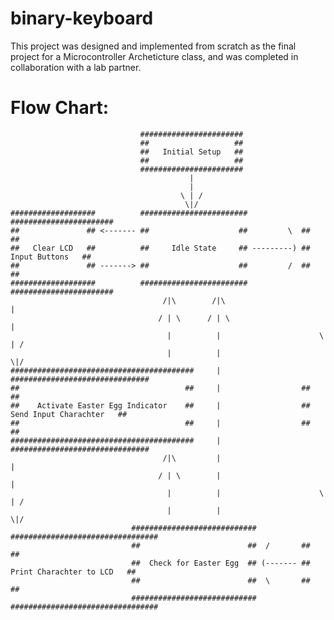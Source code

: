 # binary-keyboard
This project was designed and implemented from scratch as the final project for a Microcontroller Archeticture class, and was completed in collaboration with a lab partner.








# Flow Chart:
   
                                 #######################
                                 ##                   ##
                                 ##   Initial Setup   ##
                                 ##                   ##
                                 #######################
                                            |
                                            |
                                          \ | /
                                           \|/
    ###################          ########################            #######################
    ##               ## <------- ##                    ##         \  ##                   ##
    ##   Clear LCD   ##          ##     Idle State     ## ---------) ##   Input Buttons   ##
    ##               ## -------> ##                    ##         /  ##                   ##
    ###################          ########################            #######################
                                      /|\        /|\                       |
                                     / | \      / | \                      |
                                       |          |                      \ | /
                                       |          |                       \|/
    #########################################     |                  ###############################
    ##                                     ##     |                  ##                           ##
    ##    Activate Easter Egg Indicator    ##     |                  ##   Send Input Charachter   ##
    ##                                     ##     |                  ##                           ##
    #########################################     |                  ###############################
                                      /|\         |                        |
                                     / | \        |                        |
                                       |          |                      \ | /
                                       |          |                       \|/
                               ############################          #################################
                               ##                        ##  /       ##                             ##         
                               ##  Check for Easter Egg  ## (------- ##   Print Charachter to LCD   ##
                               ##                        ##  \       ##                             ##
                               ############################          #################################
                           
                           

